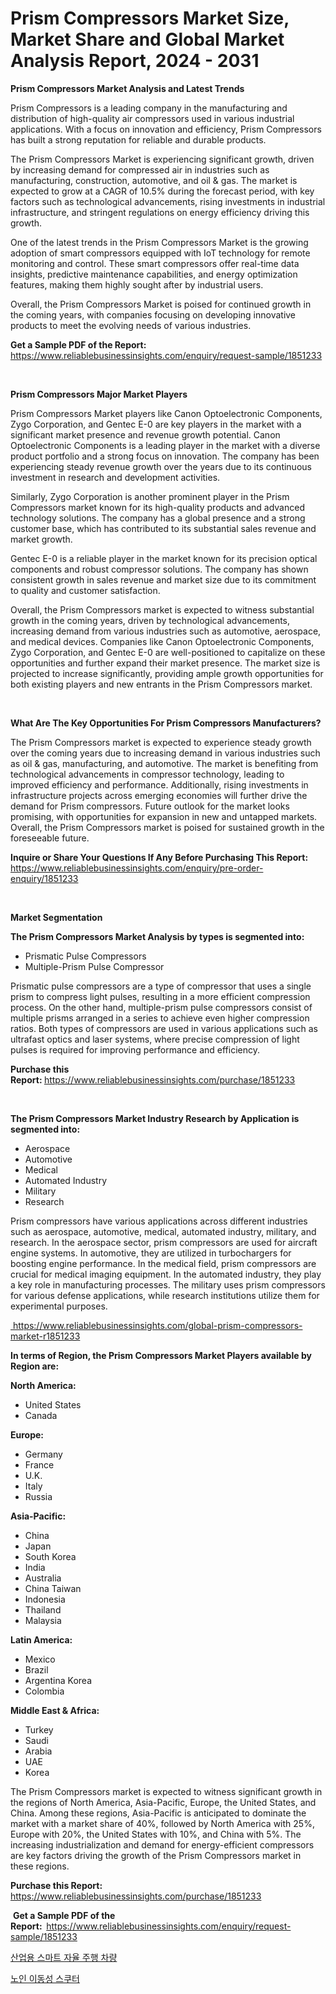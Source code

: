 <p><h1>Prism Compressors Market Size, Market Share and Global Market Analysis Report, 2024 - 2031</h1></p><p><strong>Prism Compressors Market Analysis and Latest Trends</strong></p>
<p><p>Prism Compressors is a leading company in the manufacturing and distribution of high-quality air compressors used in various industrial applications. With a focus on innovation and efficiency, Prism Compressors has built a strong reputation for reliable and durable products.</p><p>The Prism Compressors Market is experiencing significant growth, driven by increasing demand for compressed air in industries such as manufacturing, construction, automotive, and oil & gas. The market is expected to grow at a CAGR of 10.5% during the forecast period, with key factors such as technological advancements, rising investments in industrial infrastructure, and stringent regulations on energy efficiency driving this growth.</p><p>One of the latest trends in the Prism Compressors Market is the growing adoption of smart compressors equipped with IoT technology for remote monitoring and control. These smart compressors offer real-time data insights, predictive maintenance capabilities, and energy optimization features, making them highly sought after by industrial users.</p><p>Overall, the Prism Compressors Market is poised for continued growth in the coming years, with companies focusing on developing innovative products to meet the evolving needs of various industries.</p></p>
<p><strong>Get a Sample PDF of the Report:&nbsp;</strong> <a href="https://www.reliablebusinessinsights.com/enquiry/request-sample/1851233">https://www.reliablebusinessinsights.com/enquiry/request-sample/1851233</a></p>
<p>&nbsp;</p>
<p><strong>Prism Compressors Major Market Players</strong></p>
<p><p>Prism Compressors Market players like Canon Optoelectronic Components, Zygo Corporation, and Gentec E-0 are key players in the market with a significant market presence and revenue growth potential. Canon Optoelectronic Components is a leading player in the market with a diverse product portfolio and a strong focus on innovation. The company has been experiencing steady revenue growth over the years due to its continuous investment in research and development activities.</p><p>Similarly, Zygo Corporation is another prominent player in the Prism Compressors market known for its high-quality products and advanced technology solutions. The company has a global presence and a strong customer base, which has contributed to its substantial sales revenue and market growth.</p><p>Gentec E-0 is a reliable player in the market known for its precision optical components and robust compressor solutions. The company has shown consistent growth in sales revenue and market size due to its commitment to quality and customer satisfaction.</p><p>Overall, the Prism Compressors market is expected to witness substantial growth in the coming years, driven by technological advancements, increasing demand from various industries such as automotive, aerospace, and medical devices. Companies like Canon Optoelectronic Components, Zygo Corporation, and Gentec E-0 are well-positioned to capitalize on these opportunities and further expand their market presence. The market size is projected to increase significantly, providing ample growth opportunities for both existing players and new entrants in the Prism Compressors market.</p></p>
<p>&nbsp;</p>
<p><strong>What Are The Key Opportunities For Prism Compressors Manufacturers?</strong></p>
<p><p>The Prism Compressors market is expected to experience steady growth over the coming years due to increasing demand in various industries such as oil & gas, manufacturing, and automotive. The market is benefiting from technological advancements in compressor technology, leading to improved efficiency and performance. Additionally, rising investments in infrastructure projects across emerging economies will further drive the demand for Prism compressors. Future outlook for the market looks promising, with opportunities for expansion in new and untapped markets. Overall, the Prism Compressors market is poised for sustained growth in the foreseeable future.</p></p>
<p><strong>Inquire or Share Your Questions If Any Before Purchasing This Report:</strong> <a href="https://www.reliablebusinessinsights.com/enquiry/pre-order-enquiry/1851233">https://www.reliablebusinessinsights.com/enquiry/pre-order-enquiry/1851233</a></p>
<p>&nbsp;</p>
<p><strong>Market Segmentation</strong></p>
<p><strong>The Prism Compressors Market Analysis by types is segmented into:</strong></p>
<p><ul><li>Prismatic Pulse Compressors</li><li>Multiple-Prism Pulse Compressor</li></ul></p>
<p><p>Prismatic pulse compressors are a type of compressor that uses a single prism to compress light pulses, resulting in a more efficient compression process. On the other hand, multiple-prism pulse compressors consist of multiple prisms arranged in a series to achieve even higher compression ratios. Both types of compressors are used in various applications such as ultrafast optics and laser systems, where precise compression of light pulses is required for improving performance and efficiency.</p></p>
<p><strong>Purchase this Report:&nbsp;</strong><a href="https://www.reliablebusinessinsights.com/purchase/1851233">https://www.reliablebusinessinsights.com/purchase/1851233</a></p>
<p>&nbsp;</p>
<p><strong>The Prism Compressors Market Industry Research by Application is segmented into:</strong></p>
<p><ul><li>Aerospace</li><li>Automotive</li><li>Medical</li><li>Automated Industry</li><li>Military</li><li>Research</li></ul></p>
<p><p>Prism compressors have various applications across different industries such as aerospace, automotive, medical, automated industry, military, and research. In the aerospace sector, prism compressors are used for aircraft engine systems. In automotive, they are utilized in turbochargers for boosting engine performance. In the medical field, prism compressors are crucial for medical imaging equipment. In the automated industry, they play a key role in manufacturing processes. The military uses prism compressors for various defense applications, while research institutions utilize them for experimental purposes.</p></p>
<p><a href="https://www.reliablebusinessinsights.com/global-prism-compressors-market-r1851233">&nbsp;https://www.reliablebusinessinsights.com/global-prism-compressors-market-r1851233</a></p>
<p><strong>In terms of Region, the Prism Compressors Market Players available by Region are:</strong></p>
<p>
    <p> <strong> North America: </strong>
        <ul>
            <li>United States</li>
            <li>Canada</li>
        </ul>
        </p> 
    <p> <strong> Europe: </strong>
        <ul>
            <li>Germany</li>
            <li>France</li>
            <li>U.K.</li>
            <li>Italy</li>
            <li>Russia</li>
        </ul>
        </p> 
    <p> <strong> Asia-Pacific: </strong>
        <ul>
            <li>China</li>
            <li>Japan</li>
            <li>South Korea</li>
            <li>India</li>
            <li>Australia</li>
            <li>China Taiwan</li>
            <li>Indonesia</li>
            <li>Thailand</li>
            <li>Malaysia</li>
        </ul>
        </p> 
    <p> <strong> Latin America: </strong>
        <ul>
            <li>Mexico</li>
            <li>Brazil</li>
            <li>Argentina Korea</li>
            <li>Colombia</li>
        </ul>
        </p> 
    <p> <strong> Middle East & Africa: </strong>
        <ul>
            <li>Turkey</li>
            <li>Saudi</li>
            <li>Arabia</li>
            <li>UAE</li>
            <li>Korea</li>
        </ul>
    </p>
    </p>
<p><p>The Prism Compressors market is expected to witness significant growth in the regions of North America, Asia-Pacific, Europe, the United States, and China. Among these regions, Asia-Pacific is anticipated to dominate the market with a market share of 40%, followed by North America with 25%, Europe with 20%, the United States with 10%, and China with 5%. The increasing industrialization and demand for energy-efficient compressors are key factors driving the growth of the Prism Compressors market in these regions.</p></p>
<p><strong>Purchase this Report: </strong><a href="https://www.reliablebusinessinsights.com/purchase/1851233">https://www.reliablebusinessinsights.com/purchase/1851233</a></p>
<p>&nbsp;<strong>Get a Sample PDF of the Report:&nbsp;&nbsp;</strong><a href="https://www.reliablebusinessinsights.com/enquiry/request-sample/1851233">https://www.reliablebusinessinsights.com/enquiry/request-sample/1851233</a></p>
<p><strong></strong></p>
<p><p><a href="https://medium.com/@luffiazaza/%EC%82%B0%EC%97%85%EC%9A%A9-%EC%8A%A4%EB%A7%88%ED%8A%B8-%EC%9E%90%EC%9C%A8-%EC%9D%B4%EB%8F%99-%EC%B0%A8%EB%9F%89-%EC%8B%9C%EC%9E%A5-%EC%8B%9C%EC%9E%A5-%EC%A0%90%EC%9C%A0%EC%9C%A8-%EC%8B%9C%EC%9E%A5-%ED%8A%B8%EB%A0%8C%EB%93%9C-%EB%B0%8F-%EB%AF%B8%EB%9E%98-%EC%84%B1%EC%9E%A5-%ED%83%90%EC%83%89-b05f27fafab1">산업용 스마트 자율 주행 차량</a></p><p><a href="https://medium.com/@christianwilderman2022/%EA%B3%A0%EB%A0%B9%EC%9E%90-%EC%9D%B4%EB%8F%99-%EB%B3%B4%EC%A1%B0%EA%B8%B0-%EC%8B%9C%EC%9E%A5-%EB%B6%84%EC%84%9D-cagr-%EC%8B%9C%EC%9E%A5-%EC%84%B8%EB%B6%84%ED%99%94-%EB%B0%8F-%EA%B8%80%EB%A1%9C%EB%B2%8C-%EC%82%B0%EC%97%85-%EA%B0%9C%EC%9A%94-1f1d3a5ec20c">노인 이동성 스쿠터</a></p></p>